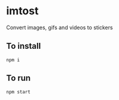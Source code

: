 # imtost

Convert images, gifs and videos to stickers

## To install

`npm i`

## To run

`npm start`
